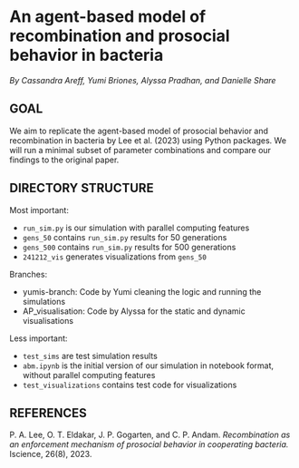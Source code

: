 # An agent-based model of recombination and prosocial behavior in bacteria #
_By Cassandra Areff, Yumi Briones, Alyssa Pradhan, and Danielle Share_

## GOAL ##
We aim to replicate the agent-based model of prosocial behavior and recombination in bacteria by Lee et al. (2023) using Python packages. We will run a minimal subset of parameter combinations and
compare our findings to the original paper.

## DIRECTORY STRUCTURE ##

Most important:
* `run_sim.py` is our simulation with parallel computing features
* `gens_50` contains `run_sim.py` results for 50 generations
* `gens_500` contains `run_sim.py` results for 500 generations
* `241212_vis` generates visualizations from `gens_50`

Branches:
* yumis-branch: Code by Yumi cleaning the logic and running the simulations
* AP_visualisation: Code by Alyssa for the static and dynamic visualisations

Less important:
* `test_sims` are test simulation results
* `abm.ipynb` is the initial version of our simulation in notebook format, without parallel computing features
* `test_visualizations` contains test code for visualizations

## REFERENCES ##
P. A. Lee, O. T. Eldakar, J. P. Gogarten, and C. P. Andam. *Recombination as an enforcement
mechanism of prosocial behavior in cooperating bacteria.* Iscience, 26(8), 2023.
